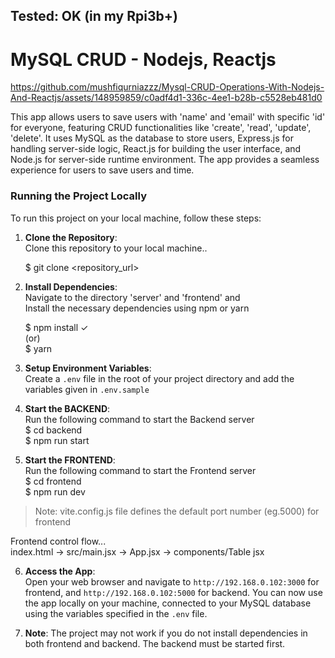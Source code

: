 ## Tested: OK (in my Rpi3b+)

<h1>MySQL CRUD - Nodejs, Reactjs</h1>


https://github.com/mushfiqurniazzz/Mysql-CRUD-Operations-With-Nodejs-And-Reactjs/assets/148959859/c0adf4d1-336c-4ee1-b28b-c5528eb481d0


<p>This app allows users to save users with 'name' and 'email' with specific 'id' for everyone, featuring CRUD functionalities like 'create', 'read', 'update', 'delete'. 
  It uses MySQL as the database to store users, 
  Express.js for handling server-side logic, 
  React.js for building the user interface, and 
  Node.js for server-side runtime environment. 
  The app provides a seamless experience for users to save users and time.</p>
<h3>Running the Project Locally</h3>
  <p>To run this project on your local machine, follow these steps:

1. <b>Clone the Repository</b>:    
   Clone this repository to your local machine..   

   $ git clone <repository_url>


2. <b>Install Dependencies</b>:     
   Navigate to the directory 'server' and 'frontend' and    
   Install the necessary dependencies using npm or yarn     
       
   $ npm install ✓     
   (or)     
   $ yarn     

3. <b>Setup Environment Variables</b>:     
   Create a `.env` file in the root of your project directory and add the variables given in `.env.sample`    

4. <b>Start the BACKEND</b>:     
   Run the following command to start the Backend server    
   $ cd backend    
   $ npm run start

5. <b>Start the FRONTEND</b>:     
   Run the following command to start the Frontend server    
   $ cd frontend    
   $ npm run dev      
      
> Note: vite.config.js file defines the default port number (eg.5000) for frontend 
   
   Frontend control flow...   
index.html -> src/main.jsx -> App.jsx -> components/Table jsx   
       

6. <b>Access the App</b>:    
    Open your web browser and navigate to `http://192.168.0.102:3000` for frontend, and `http://192.168.0.102:5000` for backend. You can now use the app locally on your machine, connected to your MySQL database using the variables specified in the `.env` file.    

7. <b>Note</b>: The project may not work if you do not install dependencies in both frontend and backend. The backend must be started first.
</p>

